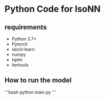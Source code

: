 # Python Code for IsoNN

## requirements
- Python 3.7+
- Pytorch
- skicit-learn
- numpy
- tqdm
- itertools


## How to run the model

'''bash
python main.py '''
